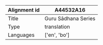 |Alignment id | A44532A16
| --- | --- 
|Title | Guru Sādhana Series 
|Type | translation
|Languages | ['en', 'bo']